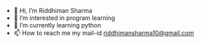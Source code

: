 - 👋 Hi, I’m Riddhiman Sharma 
- 👀 I’m interested in program learning
- 🌱 I’m currently learning python
- 📫 How to reach me my mail-id riddhimansharma10@gmail.com

<!---
Snap26/Snap26 is a ✨ special ✨ repository because its `README.md` (this file) appears on your GitHub profile.
You can click the Preview link to take a look at your changes.
--->

